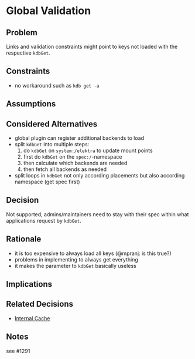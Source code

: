 # Global Validation

## Problem

Links and validation constraints might point to keys not loaded
with the respective `kdbGet`.

## Constraints

- no workaround such as `kdb get -a`

## Assumptions

## Considered Alternatives

- global plugin can register additional backends to load
- split `kdbGet` into multiple steps:
  1. do `kdbGet` on `system:/elektra` to update mount points
  2. first do `kdbGet` on the `spec:/`-namespace
  3. then calculate which backends are needed
  4. then fetch all backends as needed
- split loops in `kdbGet` not only according placements
  but also according namespace (get spec first)

## Decision

Not supported, admins/maintainers need to stay with their spec within what applications request by `kdbGet`.

## Rationale

- it is too expensive to always load all keys (@mpranj: is this true?)
- problems in implementing to always get everything
- it makes the parameter to `kdbGet` basically useless

## Implications

## Related Decisions

- [Internal Cache](../0_drafts/internal_cache.md)

## Notes

see #1291
